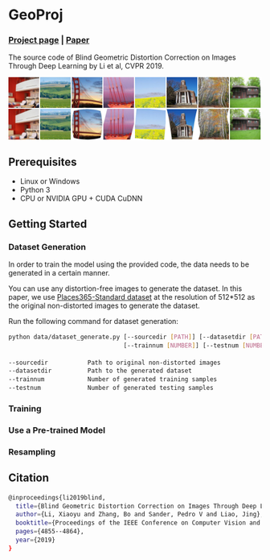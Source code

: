 # GeoProj

### [Project page](https://xiaoyu258.github.io/projects/geoproj) | [Paper](https://arxiv.org/abs/1909.03459)

The source code of Blind Geometric Distortion Correction on Images Through Deep Learning by Li et al, CVPR 2019. 

<img src='imgs/results.jpg' align="center" width=850> 

## Prerequisites
- Linux or Windows
- Python 3
- CPU or NVIDIA GPU + CUDA CuDNN

## Getting Started

### Dataset Generation
In order to train the model using the provided code, the data needs to be generated in a certain manner. 

You can use any distortion-free images to generate the dataset. In this paper, we use [Places365-Standard dataset](http://places2.csail.mit.edu/download.html) at the resolution of 512*512 as the original non-distorted images to generate the dataset.

Run the following command for dataset generation:
```bash
python data/dataset_generate.py [--sourcedir [PATH]] [--datasetdir [PATH]] 
                                [--trainnum [NUMBER]] [--testnum [NUMBER]]

--sourcedir           Path to original non-distorted images
--datasetdir          Path to the generated dataset
--trainnum            Number of generated training samples
--testnum             Number of generated testing samples
```
### Training

### Use a Pre-trained Model

### Resampling

## Citation
```bash
@inproceedings{li2019blind,
  title={Blind Geometric Distortion Correction on Images Through Deep Learning},
  author={Li, Xiaoyu and Zhang, Bo and Sander, Pedro V and Liao, Jing},
  booktitle={Proceedings of the IEEE Conference on Computer Vision and Pattern Recognition},
  pages={4855--4864},
  year={2019}
}
```
